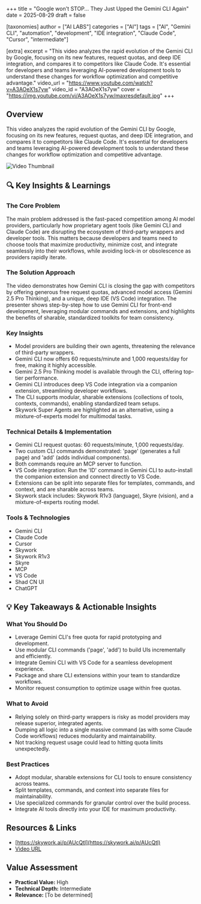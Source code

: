 +++
title = "Google won&#39;t STOP... They Just Upped the Gemini CLI Again"
date = 2025-08-29
draft = false

[taxonomies]
author = ["AI LABS"]
categories = ["AI"]
tags = ["AI", "Gemini CLI", "automation", "development", "IDE integration", "Claude Code", "Cursor", "intermediate"]

[extra]
excerpt = "This video analyzes the rapid evolution of the Gemini CLI by Google, focusing on its new features, request quotas, and deep IDE integration, and compares it to competitors like Claude Code. It's essential for developers and teams leveraging AI-powered development tools to understand these changes for workflow optimization and competitive advantage."
video_url = "https://www.youtube.com/watch?v=A3AOeX1s7yw"
video_id = "A3AOeX1s7yw"
cover = "https://img.youtube.com/vi/A3AOeX1s7yw/maxresdefault.jpg"
+++

## Overview

This video analyzes the rapid evolution of the Gemini CLI by Google, focusing on its new features, request quotas, and deep IDE integration, and compares it to competitors like Claude Code. It's essential for developers and teams leveraging AI-powered development tools to understand these changes for workflow optimization and competitive advantage.

![Video Thumbnail](https://img.youtube.com/vi/A3AOeX1s7yw/maxresdefault.jpg)

## 🔍 Key Insights & Learnings

### The Core Problem
The main problem addressed is the fast-paced competition among AI model providers, particularly how proprietary agent tools (like Gemini CLI and Claude Code) are disrupting the ecosystem of third-party wrappers and developer tools. This matters because developers and teams need to choose tools that maximize productivity, minimize cost, and integrate seamlessly into their workflows, while avoiding lock-in or obsolescence as providers rapidly iterate.

### The Solution Approach
The video demonstrates how Gemini CLI is closing the gap with competitors by offering generous free request quotas, advanced model access (Gemini 2.5 Pro Thinking), and a unique, deep IDE (VS Code) integration. The presenter shows step-by-step how to use Gemini CLI for front-end development, leveraging modular commands and extensions, and highlights the benefits of sharable, standardized toolkits for team consistency.

### Key Insights
- Model providers are building their own agents, threatening the relevance of third-party wrappers.
- Gemini CLI now offers 60 requests/minute and 1,000 requests/day for free, making it highly accessible.
- Gemini 2.5 Pro Thinking model is available through the CLI, offering top-tier performance.
- Gemini CLI introduces deep VS Code integration via a companion extension, streamlining developer workflows.
- The CLI supports modular, sharable extensions (collections of tools, contexts, commands), enabling standardized team setups.
- Skywork Super Agents are highlighted as an alternative, using a mixture-of-experts model for multimodal tasks.

### Technical Details & Implementation
- Gemini CLI request quotas: 60 requests/minute, 1,000 requests/day.
- Two custom CLI commands demonstrated: 'page' (generates a full page) and 'add' (adds individual components).
- Both commands require an MCP server to function.
- VS Code integration: Run the 'ID' command in Gemini CLI to auto-install the companion extension and connect directly to VS Code.
- Extensions can be split into separate files for templates, commands, and context, and are sharable across teams.
- Skywork stack includes: Skywork R1v3 (language), Skyre (vision), and a mixture-of-experts routing model.

### Tools & Technologies
- Gemini CLI
- Claude Code
- Cursor
- Skywork
- Skywork R1v3
- Skyre
- MCP
- VS Code
- Shad CN UI
- ChatGPT

## 💡 Key Takeaways & Actionable Insights

### What You Should Do
- Leverage Gemini CLI's free quota for rapid prototyping and development.
- Use modular CLI commands ('page', 'add') to build UIs incrementally and efficiently.
- Integrate Gemini CLI with VS Code for a seamless development experience.
- Package and share CLI extensions within your team to standardize workflows.
- Monitor request consumption to optimize usage within free quotas.

### What to Avoid
- Relying solely on third-party wrappers is risky as model providers may release superior, integrated agents.
- Dumping all logic into a single massive command (as with some Claude Code workflows) reduces modularity and maintainability.
- Not tracking request usage could lead to hitting quota limits unexpectedly.

### Best Practices
- Adopt modular, sharable extensions for CLI tools to ensure consistency across teams.
- Split templates, commands, and context into separate files for maintainability.
- Use specialized commands for granular control over the build process.
- Integrate AI tools directly into your IDE for maximum productivity.

## Resources & Links

- [https://skywork.ai/p/AUcQtl](https://skywork.ai/p/AUcQtl)
- [Video URL](https://www.youtube.com/watch?v=A3AOeX1s7yw)

## Value Assessment
- **Practical Value:** High
- **Technical Depth:** Intermediate
- **Relevance:** [To be determined]

